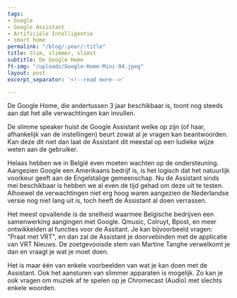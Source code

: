 ```yaml
---
tags:
- Google
- Google Assistant
- Artificiële Intelligentie
- smart home
permalink: "/blog/:year/:title"
title: Slim, slimmer, slimst
subtitle: De Google Home
ft-img: "/uploads/Google-Home-Mini-04.jpeg"
layout: post
excerpt_separator: '<!--read more-->'

---
```

De Google Home, die andertussen 3 jaar beschikbaar is, toont nog steeds aan dat het alle verwachtingen kan invullen.

De slimme speaker huist de Google Assistant welke op zijn (of haar, afhankelijk van de instellingen) beurt zowat al je vragen kan beantwoorden. Kan deze dit niet dan laat de Assistant dit meestal op een ludieke wijze weten aan de gebruiker.

Helaas hebben we in België even moeten wachten op de ondersteuning. Aangezien Google een Amerikaans bedrijf is, is het logisch dat het natuurlijk voorkeur geeft aan de Engelstalige gemeenschap. Nu de Assistant sinds mei beschikbaar is hebben we al even de tijd gehad om deze uit te testen. Alhoewel de verwachtingen niet erg hoog waren aangezien de Nederlandse versie nog niet lang uit is, toch heeft de Assistant al doen verrassen.

Het meest opvallende is de snelheid waarmee Belgische bedrijven een samenwerking aangingen met Google. Qmusic, Colruyt, Bpost, en meer ontwikkelden al functies voor de Assitant. Je kan bijvoorbeeld vragen: "Praat met VRT", en dan zal de Assistant je doorvebinden met de applicatie van VRT Nieuws. De zoetgevooisde stem van Martine Tanghe verwelkomt je dan en vraagt je wat je moet doen.

Het is maar één van enkele voorbeelden van wat je kan doen met de Assistant. Ook het aansturen van slimmer apparaten is mogelijk. Zo kan je ook vragen om muziek af te spelen op je Chromecast (Audio) met slechts enkele woorden.
